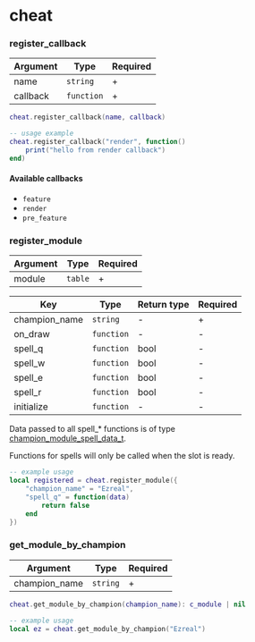 # cheat

### register\_callback

| Argument | Type       | Required |
| -------- | ---------- | -------- |
| name     | `string`   | +        |
| callback | `function` | +        |

```lua
cheat.register_callback(name, callback)

-- usage example
cheat.register_callback("render", function()
    print("hello from render callback")    
end)
```

#### Available callbacks

* `feature`
* `render`
* `pre_feature`

### register\_module

| Argument | Type    | Required |
| -------- | ------- | -------- |
| module   | `table` | +        |

| Key            | Type       | Return type | Required |
| -------------- | ---------- | ----------- | -------- |
| champion\_name | `string`   | -           | +        |
| on\_draw       | `function` | -           | -        |
| spell\_q       | `function` | bool        | -        |
| spell\_w       | `function` | bool        | -        |
| spell\_e       | `function` | bool        | -        |
| spell\_r       | `function` | bool        | -        |
| initialize     | `function` | -           | -        |

Data passed to all spell\_\* functions is of type [champion\_module\_spell\_data\_t](../structs/champion\_module\_spell\_data\_t.md).

Functions for spells will only be called when the slot is ready.

```lua
-- example usage 
local registered = cheat.register_module({
    "champion_name" = "Ezreal",
    "spell_q" = function(data)
        return false
    end
})
```

### get\_module\_by\_champion

| Argument       | Type     | Required |
| -------------- | -------- | -------- |
| champion\_name | `string` | +        |

```lua
cheat.get_module_by_champion(champion_name): c_module | nil

-- example usage
local ez = cheat.get_module_by_champion("Ezreal")
```
